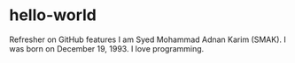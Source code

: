 # hello-world
Refresher on GitHub features
I am Syed Mohammad Adnan Karim (SMAK). I was born on December 19, 1993.
I love programming.
